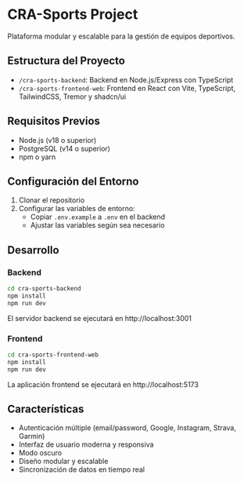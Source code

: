 # CRA-Sports Project

Plataforma modular y escalable para la gestión de equipos deportivos.

## Estructura del Proyecto

- `/cra-sports-backend`: Backend en Node.js/Express con TypeScript
- `/cra-sports-frontend-web`: Frontend en React con Vite, TypeScript, TailwindCSS, Tremor y shadcn/ui

## Requisitos Previos

- Node.js (v18 o superior)
- PostgreSQL (v14 o superior)
- npm o yarn

## Configuración del Entorno

1. Clonar el repositorio
2. Configurar las variables de entorno:
   - Copiar `.env.example` a `.env` en el backend
   - Ajustar las variables según sea necesario

## Desarrollo

### Backend

```bash
cd cra-sports-backend
npm install
npm run dev
```

El servidor backend se ejecutará en http://localhost:3001

### Frontend

```bash
cd cra-sports-frontend-web
npm install
npm run dev
```

La aplicación frontend se ejecutará en http://localhost:5173

## Características

- Autenticación múltiple (email/password, Google, Instagram, Strava, Garmin)
- Interfaz de usuario moderna y responsiva
- Modo oscuro
- Diseño modular y escalable
- Sincronización de datos en tiempo real 
